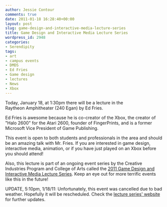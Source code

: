 ```yaml
---
author: Jessie Contour
comments: true
date: 2011-01-18 16:28:40+00:00
layout: post
slug: game-design-and-interactive-media-lecture-series
title: Game Design and Interactive Media Lecture Series
wordpress_id: 2948
categories:
- Serendipity
tags:
- art
- campus events
- DMDS
- Ed Fries
- Game design
- lectures
- News
- Xbox
---
```


Today, January 18, at 1:30pm there will be a lecture in the Raytheon Amphitheater (240 Egan) by Ed Fries.

Ed Fries is awesome because he is co-creator of the Xbox, the creator of "Halo 2600" for the Atari 2600, founder of FingerPrints, and is a former Microsoft Vice President of Game Publishing.

This event is open to both students and professionals in the area and should be an amazing talk with Mr. Fries. If you are interested in game design, interactive media, animation, or if you have just played on an Xbox before you should attend!

Also, this lecture is part of an ongoing event series by the Creative Industries Program and College of Arts called the [2011 Game Design and Interactive Media Lecture Series](http://www.northeastern.edu/camd/about/events_items/spring2011/creativelectures.html). Keep an eye out for more terrific events like this in the future!

UPDATE, 5:10pm, 1/18/11: Unfortunately, this event was cancelled due to bad weather. Hopefully it will be rescheduled. Check the [lecture series' website](http://www.northeastern.edu/camd/about/events_items/spring2011/creativelectures.html) for further updates.
